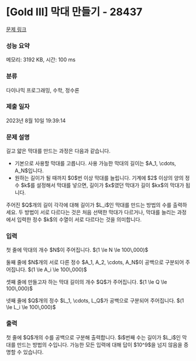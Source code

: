 # [Gold III] 막대 만들기 - 28437 

[문제 링크](https://www.acmicpc.net/problem/28437) 

### 성능 요약

메모리: 3192 KB, 시간: 100 ms

### 분류

다이나믹 프로그래밍, 수학, 정수론

### 제출 일자

2023년 8월 10일 19:39:14

### 문제 설명

<p>길고 얇은 막대를 만드는 과정은 다음과 같습니다.</p>

<ul>
	<li>기본으로 사용할 막대를 고릅니다. 사용 가능한 막대의 길이는 $A_1, \cdots, A_N$입니다.</li>
	<li>원하는 길이가 될 때까지 $0$번 이상 막대를 늘립니다. 기계에 $2$ 이상의 양의 정수 $k$를 설정해서 막대를 넣으면, 길이가 $x$였던 막대가 길이 $kx$의 막대가 됩니다.</li>
</ul>

<p>주어진 $Q$개의 길이 각각에 대해 길이가 $L_i$인 막대를 만드는 방법의 수를 출력하세요. 두 방법이 서로 다르다는 것은 처음 선택한 막대가 다르거나, 막대를 늘리는 과정에서 입력한 정수 $k$의 수열이 서로 다르다는 것을 의미합니다.</p>

### 입력 

 <p>첫 줄에 막대의 개수 $N$이 주어집니다. $(1 \le N \le 100\,000)$</p>

<p>둘째 줄에 $N$개의 서로 다른 정수 $A_1, A_2, \cdots, A_N$이 공백으로 구분되어 주어집니다. $(1 \le A_i \le 100\,000)$</p>

<p>셋째 줄에 만들고자 하는 막대 길이의 개수 $Q$가 주어집니다. $(1 \le Q \le 100\,000)$</p>

<p>넷째 줄에 $Q$개의 정수 $L_1, \cdots, L_Q$가 공백으로 구분되어 주어집니다. $(1 \le L_i \le 100\,000)$</p>

### 출력 

 <p>첫 줄에 $Q$개의 수를 공백으로 구분해 출력합니다. $i$번째 수는 길이가 $L_i$인 막대를 만드는 방법의 수입니다. 가능한 모든 입력에 대해 답이 $10^9$을 넘지 않음을 증명할 수 있습니다.</p>

